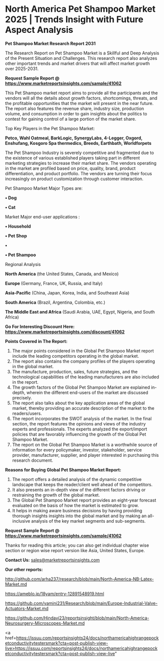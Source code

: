 # North America Pet Shampoo Market 2025 | Trends Insight with Future Aspect Analysis

<strong>Pet Shampoo Market Research Report 2031</strong>

The Research Report on Pet Shampoo Market is a Skillful and Deep Analysis of the Present Situation and Challenges. This research report also analyzes other important trends and market drivers that will affect market growth over 2025-2031.

<strong>Request Sample Report @ <a href=https://www.marketreportsinsights.com/sample/41062>https://www.marketreportsinsights.com/sample/41062</a></strong>

This Pet Shampoo market report aims to provide all the participants and the vendors will all the details about growth factors, shortcomings, threats, and the profitable opportunities that the market will present in the near future. The report also features the revenue share, industry size, production volume, and consumption in order to gain insights about the politics to contest for gaining control of a large portion of the market share.

Top Key Players in the Pet Shampoo Market:

<strong>Petco, Wahl Oatmeal, BarkLogic, SynergyLabs, 4-Legger, Oxgord, Enshufang, Kosgoro Spa thermedics, Breeds, Earthbath, Worldforpets</strong>

The Pet Shampoo Industry is severely competitive and fragmented due to the existence of various established players taking part in different marketing strategies to increase their market share. The vendors operating in the market are profiled based on price, quality, brand, product differentiation, and product portfolio. The vendors are turning their focus increasingly on product customization through customer interaction.

Pet Shampoo Market Major Types are:

<strong>•  Dog

•  Cat</strong>

Market Major end-user applications :

<strong>•  Household

•  Pet Shop

•  

•  Pet Shampoo</strong>

Regional Analysis

</u><strong><b>North America</b></strong> (the United States, Canada, and Mexico)

<strong><b>Europe </b></strong>(Germany, France, UK, Russia, and Italy)

<strong><b>Asia-Pacific</b></strong> (China, Japan, Korea, India, and Southeast Asia)

<strong><b>South America</b></strong> (Brazil, Argentina, Colombia, etc.)

<strong><b>The Middle East and Africa</b></strong> (Saudi Arabia, UAE, Egypt, Nigeria, and South Africa)

<strong>Go For Interesting Discount Here: <a href=https://www.marketreportsinsights.com/discount/41062>https://www.marketreportsinsights.com/discount/41062</a></strong>

<strong>Points Covered in The Report:</strong>
<ol>
  <li>The major points considered in the Global Pet Shampoo Market report include the leading competitors operating in the global market.</li>
  <li>The report also contains the company profiles of the players operating in the global market.</li>
  <li>The manufacture, production, sales, future strategies, and the technological capabilities of the leading manufacturers are also included in the report.</li>
  <li>The growth factors of the Global Pet Shampoo Market are explained in-depth, wherein the different end-users of the market are discussed precisely.</li>
  <li>The report also talks about the key application areas of the global market, thereby providing an accurate description of the market to the readers/users.</li>
  <li>The report incorporates the SWOT analysis of the market. In the final section, the report features the opinions and views of the industry experts and professionals. The experts analyzed the export/import policies that are favorably influencing the growth of the Global Pet Shampoo Market.</li>
  <li>The report on the Global Pet Shampoo Market is a worthwhile source of information for every policymaker, investor, stakeholder, service provider, manufacturer, supplier, and player interested in purchasing this research document.</li>
</ol>
<strong>Reasons for Buying Global Pet Shampoo Market Report:</strong>

<ol>
  <li>The report offers a detailed analysis of the dynamic competitive landscape that keeps the reader/client well ahead of the competitors.</li>
  <li>It also presents an in-depth view of the different factors driving or restraining the growth of the global market.</li>
  <li>The Global Pet Shampoo Market report provides an eight-year forecast evaluated on the basis of how the market is estimated to grow.</li>
  <li>It helps in making aware business decisions by having providing thorough insights insights into the global market and by making an all-inclusive analysis of the key market segments and sub-segments.</li>
</ol>
<strong>Request Sample Report @ <a href=https://www.marketreportsinsights.com/sample/41062>https://www.marketreportsinsights.com/sample/41062</a></strong>


Thanks for reading this article; you can also get individual chapter wise section or region wise report version like Asia, United States, Europe.

<strong>Contact Us:</strong>
sales@marketreportsinsights.com

<strong>Our other reports:</strong>

<a href=http://github.com/arha237/research/blob/main/North-America-NB-Latex-Market.md>http://github.com/arha237/research/blob/main/North-America-NB-Latex-Market.md</a>

<a href=https://ameblo.jp/18yam/entry-12891548919.html>https://ameblo.jp/18yam/entry-12891548919.html</a>

<a href=https://github.com/yamini231/Research/blob/main/Europe-Industrial-Valve-Actuators-Market.md>https://github.com/yamini231/Research/blob/main/Europe-Industrial-Valve-Actuators-Market.md</a>

<a href=https://github.com/Hindavi23/reportsinsight/blob/main/North-America-Neurosurgery-Microscopes-Market.md>https://github.com/Hindavi23/reportsinsight/blob/main/North-America-Neurosurgery-Microscopes-Market.md</a>

<a href=https://issuu.com/reportsinsights24/docs/northamericahighrangepocketconductivitytestersmark?cta=post-publish-view-live>https://issuu.com/reportsinsights24/docs/northamericahighrangepocketconductivitytestersmark?cta=post-publish-view-live</a>"
